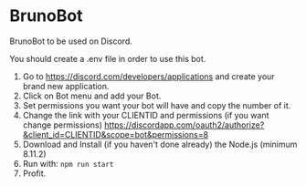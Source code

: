 # BrunoBot
BrunoBot to be used on Discord.

You should create a .env file in order to use this bot.

1. Go to https://discord.com/developers/applications and create your brand new application.
2. Click on Bot menu and add your Bot.
3. Set permissions you want your bot will have and copy the number of it.
4. Change the link with your CLIENTID and permissions (if you want change permissions)
   https://discordapp.com/oauth2/authorize?&client_id=CLIENTID&scope=bot&permissions=8
5. Download and Install (if you haven't done already) the Node.js (minimum 8.11.2)
6. Run with: `npm run start`
7. Profit.
